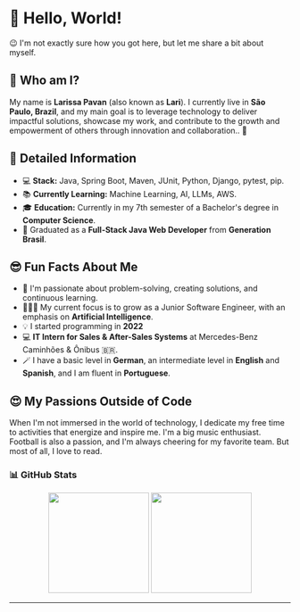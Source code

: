 # 👋 Hello, World!

😉 I'm not exactly sure how you got here, but let me share a bit about myself.

## 🌟 Who am I?

My name is **Larissa Pavan** (also known as **Lari**). I currently live in **São Paulo, Brazil**, and my main goal is to leverage technology to deliver impactful solutions, showcase my work, and contribute to the growth and empowerment of others through innovation and collaboration.. 🚀

## 📝 Detailed Information

- 💻 **Stack:** Java, Spring Boot, Maven, JUnit, Python, Django, pytest, pip. 
- 📚 **Currently Learning:** Machine Learning, AI, LLMs, AWS.  
- 🎓 **Education:** Currently in my 7th semester of a Bachelor's degree in **Computer Science**.
- 🚀 Graduated as a **Full-Stack Java Web Developer** from **Generation Brasil**.

## 😎 Fun Facts About Me

<!-- Add something fun to show you're more than just code -->

- 🌱 I'm passionate about problem-solving, creating solutions, and continuous learning.
- 👩🏼‍💻 My current focus is to grow as a Junior Software Engineer, with an emphasis on **Artificial Intelligence**.
- 💡 I started programming in **2022**
- 💻 **IT Intern for Sales & After-Sales Systems** at Mercedes-Benz Caminhões & Ônibus 🇧🇷.
- 🪄 I have a basic level in **German**, an intermediate level in **English** and **Spanish**, and I am fluent in **Portuguese**.

## 😍 My Passions Outside of Code 

When I'm not immersed in the world of technology, I dedicate my free time to activities that energize and inspire me. I'm a big music enthusiast. Football is also a passion, and I'm always cheering for my favorite team. But most of all, I love to read.


### 📊 GitHub Stats

<p align="center">
  <img height="180em" src="https://github-readme-stats.vercel.app/api?username=larissacpavan&show_icons=true&theme=dracula&include_all_commits=true&count_private=true"/>
  
  <img height="180em" src="https://github-readme-stats.vercel.app/api/top-langs/?username=larissacpavan&layout=compact&langs_count=7&theme=dracula"/>
</p>


---
